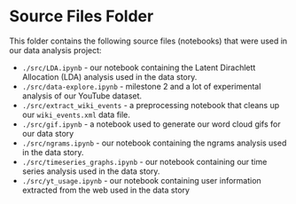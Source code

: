 # Source Files Folder

This folder contains the following source files (notebooks) that were used in our data analysis project:

- ```./src/LDA.ipynb``` - our notebook containing the Latent Dirachlett Allocation (LDA) analysis used in the data story.
- ```./src/data-explore.ipynb``` - milestone 2 and a lot of experimental analysis of our YouTube dataset.
- ```./src/extract_wiki_events``` - a preprocessing notebook that cleans up our ```wiki_events.xml``` data file.
- ```./src/gif.ipynb``` - a notebook used to generate our word cloud gifs for our data story
- ```./src/ngrams.ipynb``` - our notebook containing the ngrams analysis used in the data story.
- ```./src/timeseries_graphs.ipynb``` - our notebook containing our time series analysis used in the data story.
- ```./src/yt_usage.ipynb``` - our notebook containing user information extracted from the web used in the data story
